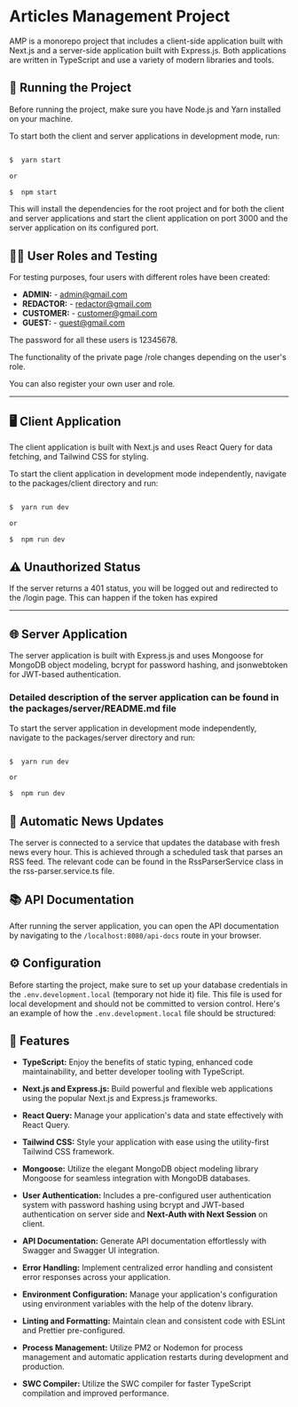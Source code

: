 # Articles Management Project

AMP is a monorepo project that includes a client-side application built with Next.js and a server-side application built with Express.js. Both applications are written in TypeScript and use a variety of modern libraries and tools.

## 🚀 Running the Project

Before running the project, make sure you have Node.js and Yarn installed on your machine.

To start both the client and server applications in development mode, run:

```bash

$  yarn start

or

$  npm start

```

This will install the dependencies for the root project and for both the client and server applications and start the client application on port 3000 and the server application on its configured port.

## 🧑‍💻 User Roles and Testing

For testing purposes, four users with different roles have been created:

- **ADMIN:** - admin@gmail.com
- **REDACTOR:** - redactor@gmail.com
- **CUSTOMER:** - customer@gmail.com
- **GUEST:** - guest@gmail.com

The password for all these users is 12345678.

The functionality of the private page /role changes depending on the user's role.

You can also register your own user and role.

---

## 🖥️ Client Application

The client application is built with Next.js and uses React Query for data fetching, and Tailwind CSS for styling.

To start the client application in development mode independently, navigate to the packages/client directory and run:

```bash

$  yarn run dev

or

$  npm run dev

```

## ⚠️ Unauthorized Status

If the server returns a 401 status, you will be logged out and redirected to the /login page. This can happen if the token has expired

---

## 🌐 Server Application

The server application is built with Express.js and uses Mongoose for MongoDB object modeling, bcrypt for password hashing, and jsonwebtoken for JWT-based authentication.

### Detailed description of the server application can be found in the packages/server/README.md file

To start the server application in development mode independently, navigate to the packages/server directory and run:

```bash

$  yarn run dev

or

$  npm run dev

```

## 🔄 Automatic News Updates

The server is connected to a service that updates the database with fresh news every hour. This is achieved through a scheduled task that parses an RSS feed. The relevant code can be found in the RssParserService class in the rss-parser.service.ts file.

## 📚 API Documentation

After running the server application, you can open the API documentation by navigating to the `/localhost:8080/api-docs` route in your browser.

## ⚙️ Configuration

Before starting the project, make sure to set up your database credentials in the `.env.development.local` (temporary not hide it) file. This file is used for local development and should not be committed to version control. Here's an example of how the `.env.development.local` file should be structured:

## 🌟 Features

- **TypeScript:** Enjoy the benefits of static typing, enhanced code maintainability, and better developer tooling with TypeScript.

- **Next.js and Express.js:** Build powerful and flexible web applications using the popular Next.js and Express.js frameworks.

- **React Query:** Manage your application's data and state effectively with React Query.

- **Tailwind CSS:** Style your application with ease using the utility-first Tailwind CSS framework.

- **Mongoose:** Utilize the elegant MongoDB object modeling library Mongoose for seamless integration with MongoDB databases.

- **User Authentication:** Includes a pre-configured user authentication system with password hashing using bcrypt and JWT-based authentication on server side and **Next-Auth with Next Session** on client.

- **API Documentation:** Generate API documentation effortlessly with Swagger and Swagger UI integration.

- **Error Handling:** Implement centralized error handling and consistent error responses across your application.

- **Environment Configuration:** Manage your application's configuration using environment variables with the help of the dotenv library.

- **Linting and Formatting:** Maintain clean and consistent code with ESLint and Prettier pre-configured.

- **Process Management:** Utilize PM2 or Nodemon for process management and automatic application restarts during development and production.

- **SWC Compiler:** Utilize the SWC compiler for faster TypeScript compilation and improved performance.
